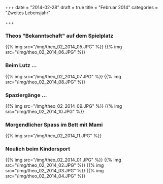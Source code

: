 +++
date = "2014-02-28"
draft = true
title = "Februar 2014"
categories = "Zweites Lebensjahr"

+++

### Theos "Bekanntschaft" auf dem Spielplatz
{{% img src="/img/theo_02_2014_05.JPG" %}}
{{% img src="/img/theo_02_2014_06.JPG" %}}
### Beim Lutz ...
{{% img src="/img/theo_02_2014_07.JPG" %}}
{{% img src="/img/theo_02_2014_08.JPG" %}}
### Spaziergänge ...
{{% img src="/img/theo_02_2014_09.JPG" %}}
{{% img src="/img/theo_02_2014_10.JPG" %}}
### Morgendlicher Spass im Bett mit Mami
{{% img src="/img/theo_02_2014_11.JPG" %}}
### Neulich beim Kindersport
{{% img src="/img/theo_02_2014_01.JPG" %}}
{{% img src="/img/theo_02_2014_02.JPG" %}}
{{% img src="/img/theo_02_2014_03.JPG" %}}
{{% img src="/img/theo_02_2014_04.JPG" %}}
